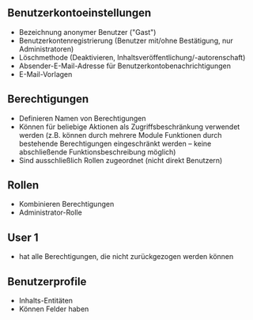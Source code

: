 ## Benutzerkontoeinstellungen

- Bezeichnung anonymer Benutzer ("Gast")
- Benutzerkontenregistrierung (Benutzer mit/ohne Bestätigung, nur
  Administratoren)
- Löschmethode (Deaktivieren, Inhaltsveröffentlichung/-autorenschaft)
- Absender-E-Mail-Adresse für Benutzerkontobenachrichtigungen
- E-Mail-Vorlagen

## Berechtigungen

- Definieren Namen von Berechtigungen
- Können für beliebige Aktionen als Zugriffsbeschränkung verwendet werden (z.B.
  können durch mehrere Module Funktionen durch bestehende Berechtigungen
  eingeschränkt werden – keine abschließende Funktionsbeschreibung möglich)
- Sind ausschließlich Rollen zugeordnet (nicht direkt Benutzern)

## Rollen

- Kombinieren Berechtigungen
- Administrator-Rolle

## User 1

- hat alle Berechtigungen, die nicht zurückgezogen werden können

## Benutzerprofile

- Inhalts-Entitäten
- Können Felder haben
